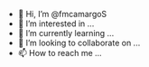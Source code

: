 - 👋 Hi, I’m @fmcamargoS
- 👀 I’m interested in ...
- 🌱 I’m currently learning ...
- 💞️ I’m looking to collaborate on ...
- 📫 How to reach me ...

<!---
fmcamargoS/fmcamargoS is a ✨ special ✨ repository because its `README.md` (this file) appears on your GitHub profile.
You can click the Preview link to take a look at your changes.
--->
